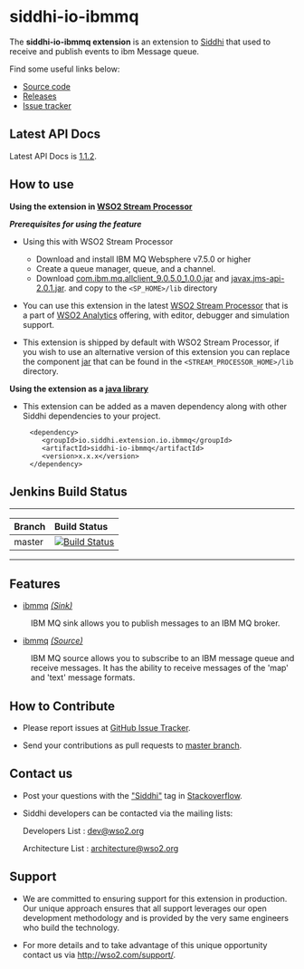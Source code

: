 siddhi-io-ibmmq
======================================

The **siddhi-io-ibmmq extension** is an extension to <a target="_blank" href="https://wso2.github.io/siddhi">Siddhi</a> that used to receive and publish events to ibm Message queue.

Find some useful links below:

* <a target="_blank" href="https://github.com/wso2-extensions/siddhi-io-ibmmq">Source code</a>
* <a target="_blank" href="https://github.com/wso2-extensions/siddhi-io-ibmmq/releases">Releases</a>
* <a target="_blank" href="https://github.com/wso2-extensions/siddhi-io-ibmmq/issues">Issue tracker</a>

## Latest API Docs 

Latest API Docs is <a target="_blank" href="https://wso2-extensions.github.io/siddhi-io-ibmmq/api/1.1.2">1.1.2</a>.

## How to use 

**Using the extension in <a target="_blank" href="https://github.com/wso2/product-sp">WSO2 Stream Processor</a>**

***Prerequisites for using the feature***

- Using this with WSO2 Stream Processor 

    - Download and install IBM MQ Websphere v7.5.0 or higher
    - Create a queue manager, queue, and a channel. 
    - Download [com.ibm.mq.allclient_9.0.5.0_1.0.0.jar](http://central.maven.org/maven2/com/ibm/mq/com.ibm.mq.allclient/9.0.5.0/com.ibm.mq.allclient-9.0.5.0.jar) and [javax.jms-api-2.0.1.jar](http://central.maven.org/maven2/javax/jms/javax.jms-api/2.0.1/javax.jms-api-2.0.1.jar).
    and copy to the `<SP_HOME>/lib` directory
                
 
- You can use this extension in the latest <a target="_blank" href="https://github.com/wso2/product-sp/releases">WSO2 Stream Processor</a> that is a part of <a target="_blank" href="http://wso2.com/analytics?utm_source=gitanalytics&utm_campaign=gitanalytics_Jul17">WSO2 Analytics</a> offering, with editor, debugger and simulation support. 

- This extension is shipped by default with WSO2 Stream Processor, if you wish to use an alternative version of this extension you can replace the component <a target="_blank" href="https://github.com/wso2-extensions/siddhi-io-ibmmq/releases">jar</a> that can be found in the `<STREAM_PROCESSOR_HOME>/lib` directory.

**Using the extension as a <a target="_blank" href="https://siddhi.io/en/v5.0/docs/siddhi-as-a-java-library/">java library</a>**

* This extension can be added as a maven dependency along with other Siddhi dependencies to your project.

```
     <dependency>
        <groupId>io.siddhi.extension.io.ibmmq</groupId>
        <artifactId>siddhi-io-ibmmq</artifactId>
        <version>x.x.x</version>
     </dependency>
```

## Jenkins Build Status

---

|  Branch | Build Status |
| :------ |:------------ | 
| master  | [![Build Status](https://wso2.org/jenkins/job/siddhi/job/siddhi-io-ibmmq/badge/icon)](https://wso2.org/jenkins/job/siddhi/job/siddhi-io-ibmmq/) |

---

## Features

* <a target="_blank" href="https://wso2-extensions.github.io/siddhi-io-ibmmq/api/1.1.2/#ibmmq-sink">ibmmq</a> *<a target="_blank" href="https://wso2.github.io/siddhi/documentation/siddhi-4.0/#sink">(Sink)</a>*<br><div style="padding-left: 1em;"><p>IBM MQ sink allows you to publish messages to an IBM MQ broker.</p></div>
* <a target="_blank" href="https://wso2-extensions.github.io/siddhi-io-ibmmq/api/1.1.2/#ibmmq-source">ibmmq</a> *<a target="_blank" href="https://wso2.github.io/siddhi/documentation/siddhi-4.0/#source">(Source)</a>*<br><div style="padding-left: 1em;"><p>IBM MQ source allows you to subscribe to an IBM message queue and receive messages. It has the ability to receive messages of the 'map' and 'text' message formats.</p></div>

## How to Contribute
 
  * Please report issues at <a target="_blank" href="https://github.com/wso2-extensions/siddhi-io-ibmmq/issues">GitHub Issue Tracker</a>.
  
  * Send your contributions as pull requests to <a target="_blank" href="https://github.com/wso2-extensions/siddhi-io-ibmmq/tree/master">master branch</a>. 
 
## Contact us 

 * Post your questions with the <a target="_blank" href="http://stackoverflow.com/search?q=siddhi">"Siddhi"</a> tag in <a target="_blank" href="http://stackoverflow.com/search?q=siddhi">Stackoverflow</a>. 
 
 * Siddhi developers can be contacted via the mailing lists:
 
    Developers List   : [dev@wso2.org](mailto:dev@wso2.org)
    
    Architecture List : [architecture@wso2.org](mailto:architecture@wso2.org)
 
## Support 

* We are committed to ensuring support for this extension in production. Our unique approach ensures that all support leverages our open development methodology and is provided by the very same engineers who build the technology. 

* For more details and to take advantage of this unique opportunity contact us via <a target="_blank" href="http://wso2.com/support?utm_source=gitanalytics&utm_campaign=gitanalytics_Jul17">http://wso2.com/support/</a>. 
